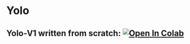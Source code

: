 # Yolo

## Yolo-V1 written from scratch: [![Open In Colab](https://colab.research.google.com/assets/colab-badge.svg)](https://https://colab.research.google.com/github/sineeli/Yolo/blob/main/yolo-v1.ipynb)
